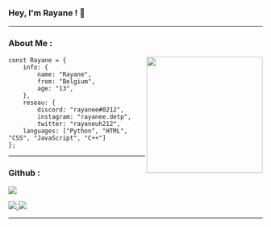    ### Hey, I'm Rayane ! 👋
--------------------------------------------------------------------
   ### About Me :

<img align='right' src="https://i.pinimg.com/originals/86/02/b8/8602b8e45b36e3c9f6312319e261133b.gif" width="230">

```JS
const Rayane = {
    info: {
        name: "Rayane",
        from: "Belgium",
        age: "13",
    },
    reseau: {
        discord: "rayanee#0212",
        instagram: "rayanee.detp",
        twitter: "rayaneuh212",
    languages: ["Python", "HTML", "CSS", "JavaScript", "C++"]
};
```
--------------------------------------------------------------------

### Github :

<img src="https://github-readme-stats.vercel.app/api?username=rayaneqlf&&show_icons=true&title_color=FFFFFF&icon_color=FF0000&text_color=daf7dc&bg_color=000000">

<p align="light">
<a href="https://github.com/rayaneqlf">
  <img src="https://img.shields.io/github/followers/rayaneqlf">
</a>
<a href="https://github.com/rayaneqlf">
   <img src="https://komarev.com/ghpvc/?username=rayaneqlf">
</a>
</p>

--------------------------------------------------------------------
